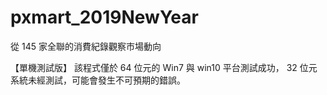 # pxmart_2019NewYear
從 145 家全聯的消費紀錄觀察市場動向

【單機測試版】
該程式僅於 64 位元的 Win7 與 win10 平台測試成功， 32 位元系統未經測試，可能會發生不可預期的錯誤。
